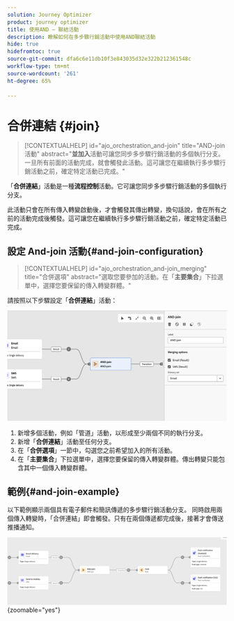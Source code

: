 ```yaml
---
solution: Journey Optimizer
product: journey optimizer
title: 使用AND — 聯結活動
description: 瞭解如何在多步驟行銷活動中使用AND聯結活動
hide: true
hidefromtoc: true
source-git-commit: dfa6c6e11db10f3e843035d32e322b212361548c
workflow-type: tm+mt
source-wordcount: '261'
ht-degree: 65%

---
```


# 合併連結 {#join}

>[!CONTEXTUALHELP]
>id="ajo_orchestration_and-join"
>title="AND-join 活動"
>abstract="**並加入**&#x200B;活動可讓您同步多步驟行銷活動的多個執行分支。 一旦所有前面的活動完成，就會觸發此活動。這可讓您在繼續執行多步驟行銷活動之前，確定特定活動已完成。"

「**合併連結**」活動是一種&#x200B;**流程控制**&#x200B;活動。它可讓您同步多步驟行銷活動的多個執行分支。

此活動只會在所有傳入轉變啟動後，才會觸發其傳出轉變，換句話說，會在所有之前的活動完成後觸發。這可讓您在繼續執行多步驟行銷活動之前，確定特定活動已完成。

## 設定 And-join 活動{#and-join-configuration}

>[!CONTEXTUALHELP]
>id="ajo_orchestration_and-join_merging"
>title="合併選項"
>abstract="選取您要參加的活動。在「**主要集合**」下拉選單中，選擇您要保留的傳入轉變群體。"

請按照以下步驟設定「**合併連結**」活動：

![](../assets/workflow-andjoin.png)

1. 新增多個活動，例如「管道」活動，以形成至少兩個不同的執行分支。
1. 新增「**合併連結**」活動至任何分支。
1. 在「**合併選項**」一節中，勾選您之前希望加入的所有活動。
1. 在「**主要集合**」下拉選單中，選擇您要保留的傳入轉變群體。傳出轉變只能包含其中一個傳入轉變群體。

## 範例{#and-join-example}

以下範例顯示兩個具有電子郵件和簡訊傳遞的多步驟行銷活動分支。 同時啟用兩個傳入轉變時，「合併連結」即會觸發。只有在兩個傳遞都完成後，接著才會傳送推播通知。

![](../assets/workflow-andjoin-example.png){zoomable="yes"}
